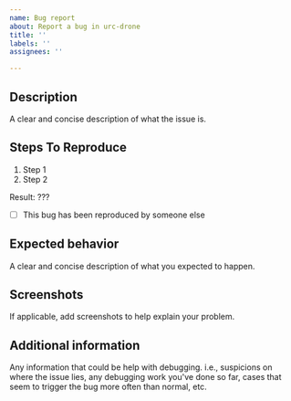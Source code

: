 ```yaml
---
name: Bug report
about: Report a bug in urc-drone
title: ''
labels: ''
assignees: ''

---
```


## Description
A clear and concise description of what the issue is.

## Steps To Reproduce
1. Step 1
2. Step 2

Result: ???

- [ ] This bug has been reproduced by someone else

## Expected behavior
A clear and concise description of what you expected to happen.

## Screenshots
If applicable, add screenshots to help explain your problem.

## Additional information
Any information that could be help with debugging. i.e., suspicions on where the issue lies, any debugging work you've done so far, cases that seem to trigger the bug more often than normal, etc.
